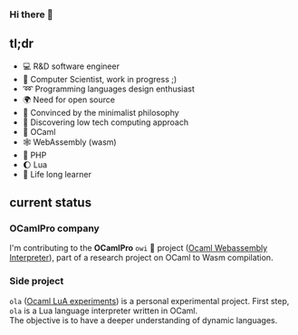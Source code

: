 ### Hi there 👋

## tl;dr

- 💻 R&D software engineer
- 💽 Computer Scientist, work in progress ;)
- ➿ Programming languages design enthusiast
- 🌍 Need for open source
- 🌻 Convinced by the minimalist philosophy
- 🤔 Discovering low tech computing approach
- 🐫 OCaml
- 🕸 WebAssembly (wasm)
- 🐘 PHP
- 🌔 Lua
- 📖 Life long learner

## current status

### OCamlPro company

I'm contributing to the **OCamlPro** `owi` 🐌 project ([Ocaml Webassembly Interpreter](https://github.com/OCamlPro/owi/)),
part of a research project on OCaml to Wasm compilation.

### Side project

`ola` ([Ocaml LuA experiments](https://github.com/epatrizio/ola)) is a personal experimental project.
First step, `ola` is a Lua language interpreter written in OCaml.\
The objective is to have a deeper understanding of dynamic languages.
